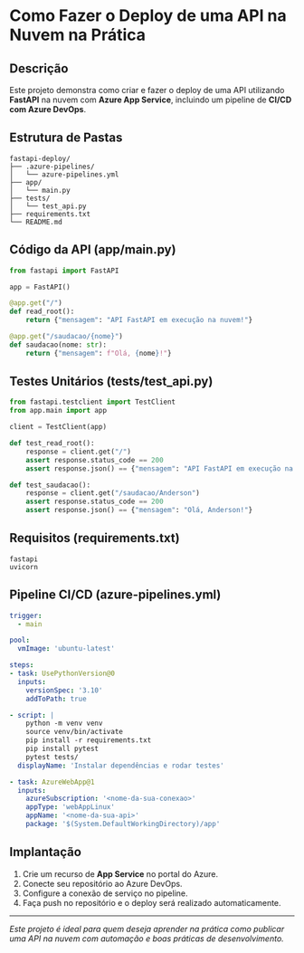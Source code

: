 # Como Fazer o Deploy de uma API na Nuvem na Prática

## Descrição
Este projeto demonstra como criar e fazer o deploy de uma API utilizando **FastAPI** na nuvem com **Azure App Service**, incluindo um pipeline de **CI/CD com Azure DevOps**.

## Estrutura de Pastas
```
fastapi-deploy/
├── .azure-pipelines/
│   └── azure-pipelines.yml
├── app/
│   └── main.py
├── tests/
│   └── test_api.py
├── requirements.txt
└── README.md
```

## Código da API (app/main.py)
```python
from fastapi import FastAPI

app = FastAPI()

@app.get("/")
def read_root():
    return {"mensagem": "API FastAPI em execução na nuvem!"}

@app.get("/saudacao/{nome}")
def saudacao(nome: str):
    return {"mensagem": f"Olá, {nome}!"}
```

## Testes Unitários (tests/test_api.py)
```python
from fastapi.testclient import TestClient
from app.main import app

client = TestClient(app)

def test_read_root():
    response = client.get("/")
    assert response.status_code == 200
    assert response.json() == {"mensagem": "API FastAPI em execução na nuvem!"}

def test_saudacao():
    response = client.get("/saudacao/Anderson")
    assert response.status_code == 200
    assert response.json() == {"mensagem": "Olá, Anderson!"}
```

## Requisitos (requirements.txt)
```
fastapi
uvicorn
```

## Pipeline CI/CD (azure-pipelines.yml)
```yaml
trigger:
  - main

pool:
  vmImage: 'ubuntu-latest'

steps:
- task: UsePythonVersion@0
  inputs:
    versionSpec: '3.10'
    addToPath: true

- script: |
    python -m venv venv
    source venv/bin/activate
    pip install -r requirements.txt
    pip install pytest
    pytest tests/
  displayName: 'Instalar dependências e rodar testes'

- task: AzureWebApp@1
  inputs:
    azureSubscription: '<nome-da-sua-conexao>'
    appType: 'webAppLinux'
    appName: '<nome-da-sua-api>'
    package: '$(System.DefaultWorkingDirectory)/app'
```

## Implantação
1. Crie um recurso de **App Service** no portal do Azure.
2. Conecte seu repositório ao Azure DevOps.
3. Configure a conexão de serviço no pipeline.
4. Faça push no repositório e o deploy será realizado automaticamente.

---

*Este projeto é ideal para quem deseja aprender na prática como publicar uma API na nuvem com automação e boas práticas de desenvolvimento.*
